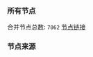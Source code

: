 ### 所有节点
合并节点总数: `7062`
[节点链接](https://github.com/rzhy1/33/raw/master/sub/sub_merge_base64.txt)

### 节点来源
